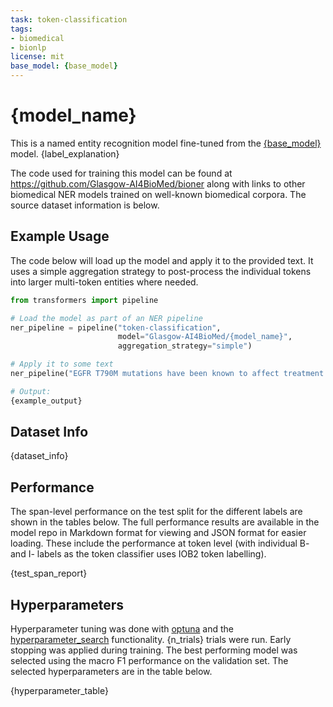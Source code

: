 ```yaml
---
task: token-classification
tags:
- biomedical
- bionlp
license: mit
base_model: {base_model}
---
```


# {model_name}

This is a named entity recognition model fine-tuned from the [{base_model}](https://huggingface.co/{base_model}) model. {label_explanation}

The code used for training this model can be found at https://github.com/Glasgow-AI4BioMed/bioner along with links to other biomedical NER models trained on well-known biomedical corpora. The source dataset information is below.

## Example Usage

The code below will load up the model and apply it to the provided text. It uses a simple aggregation strategy to post-process the individual tokens into larger multi-token entities where needed.

```python
from transformers import pipeline

# Load the model as part of an NER pipeline
ner_pipeline = pipeline("token-classification", 
                        model="Glasgow-AI4BioMed/{model_name}",
                        aggregation_strategy="simple")

# Apply it to some text
ner_pipeline("EGFR T790M mutations have been known to affect treatment outcomes for NSCLC patients receiving erlotinib.")

# Output:
{example_output}
```

## Dataset Info

{dataset_info}

## Performance

The span-level performance on the test split for the different labels are shown in the tables below. The full performance results are available in the model repo in Markdown format for viewing and JSON format for easier loading. These include the performance at token level (with individual B- and I- labels as the token classifier uses IOB2 token labelling).

{test_span_report}

## Hyperparameters

Hyperparameter tuning was done with [optuna](https://optuna.org/) and the [hyperparameter_search](https://huggingface.co/docs/transformers/en/hpo_train) functionality. {n_trials} trials were run. Early stopping was applied during training. The best performing model was selected using the macro F1 performance on the validation set. The selected hyperparameters are in the table below.

{hyperparameter_table}
